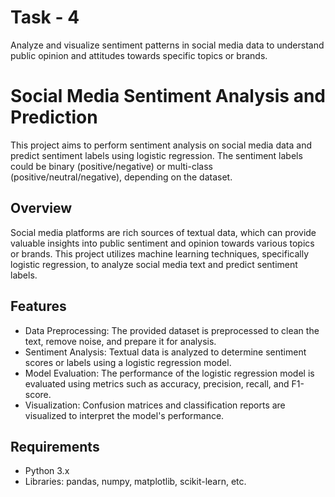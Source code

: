 # Task - 4
Analyze and visualize sentiment patterns in social media data to understand public opinion and attitudes towards specific topics or brands.
# Social Media Sentiment Analysis and Prediction

This project aims to perform sentiment analysis on social media data and predict sentiment labels using logistic regression. The sentiment labels could be binary (positive/negative) or multi-class (positive/neutral/negative), depending on the dataset.

## Overview

Social media platforms are rich sources of textual data, which can provide valuable insights into public sentiment and opinion towards various topics or brands. This project utilizes machine learning techniques, specifically logistic regression, to analyze social media text and predict sentiment labels.

## Features

- Data Preprocessing: The provided dataset is preprocessed to clean the text, remove noise, and prepare it for analysis.
- Sentiment Analysis: Textual data is analyzed to determine sentiment scores or labels using a logistic regression model.
- Model Evaluation: The performance of the logistic regression model is evaluated using metrics such as accuracy, precision, recall, and F1-score.
- Visualization: Confusion matrices and classification reports are visualized to interpret the model's performance.

## Requirements

- Python 3.x
- Libraries: pandas, numpy, matplotlib, scikit-learn, etc.
